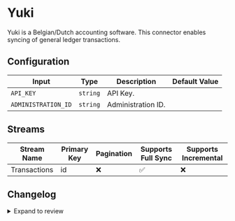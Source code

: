 # Yuki
Yuki is a Belgian/Dutch accounting software. This connector enables syncing of general ledger transactions.

## Configuration

| Input | Type | Description | Default Value |
|-------|------|-------------|---------------|
| `API_KEY` | `string` | API Key.  |  |
| `ADMINISTRATION_ID` | `string` | Administration ID.  |  |

## Streams
| Stream Name | Primary Key | Pagination | Supports Full Sync | Supports Incremental |
|-------------|-------------|------------|---------------------|----------------------|
| Transactions | id | ❌ | ✅ |  ❌  |

## Changelog

<details>
  <summary>Expand to review</summary>

| Version          | Date              | Pull Request | Subject        |
|------------------|-------------------|--------------|----------------|
| 0.0.1 | 2024-10-25 | | Initial release by [@tom-dk](https://github.com/tom-dk) via Connector Builder |

</details>